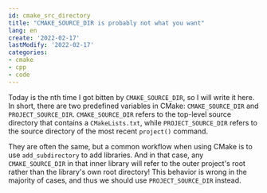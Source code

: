 ```yaml
---
id: cmake_src_directory
title: "CMAKE_SOURCE_DIR is probably not what you want"
lang: en
create: '2022-02-17'
lastModify: '2022-02-17'
categories:
- cmake
- cpp
- code
---
```


Today is the nth time I got bitten by `CMAKE_SOURCE_DIR`, so I will write it here.
In short, there are two predefined variables in CMake: `CMAKE_SOURCE_DIR` and `PROJECT_SOURCE_DIR`.
`CMAKE_SOURCE_DIR` refers to the top-level source directory that contains a `CMakeLists.txt`,
while `PROJECT_SOURCE_DIR` refers to the source directory of the most recent `project()` command.

They are often the same, but a common workflow when using CMake is to use `add_subdirectory` to add libraries.
And in that case, any `CMAKE_SOURCE_DIR` in that inner library will refer to the outer project's root rather than the library's own root directory!
This behavior is wrong in the majority of cases, and thus we should use `PROJECT_SOURCE_DIR` instead.
